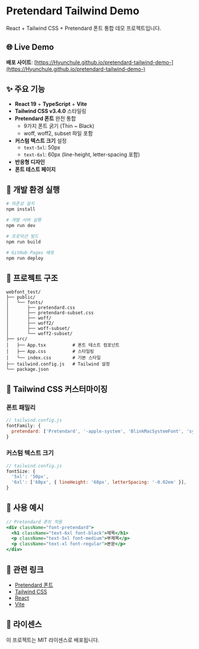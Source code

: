 # Pretendard Tailwind Demo

React + Tailwind CSS + Pretendard 폰트 통합 데모 프로젝트입니다.

## 🌐 Live Demo

**배포 사이트**: [https://Hyunchule.github.io/pretendard-tailwind-demo-](https://Hyunchule.github.io/pretendard-tailwind-demo-)

## ✨ 주요 기능

- **React 19** + **TypeScript** + **Vite**
- **Tailwind CSS v3.4.0** 스타일링
- **Pretendard 폰트** 완전 통합
  - 9가지 폰트 굵기 (Thin ~ Black)
  - woff, woff2, subset 파일 포함
- **커스텀 텍스트 크기** 설정
  - `text-5xl`: 50px
  - `text-6xl`: 60px (line-height, letter-spacing 포함)
- **반응형 디자인**
- **폰트 테스트 페이지**

## 🚀 개발 환경 실행

```bash
# 의존성 설치
npm install

# 개발 서버 실행
npm run dev

# 프로덕션 빌드
npm run build

# GitHub Pages 배포
npm run deploy
```

## 📁 프로젝트 구조

```
webfont_test/
├── public/
│   └── fonts/
│       ├── pretendard.css
│       ├── pretendard-subset.css
│       ├── woff/
│       ├── woff2/
│       ├── woff-subset/
│       └── woff2-subset/
├── src/
│   ├── App.tsx          # 폰트 테스트 컴포넌트
│   ├── App.css          # 스타일링
│   └── index.css        # 기본 스타일
├── tailwind.config.js   # Tailwind 설정
└── package.json
```

## 🎨 Tailwind CSS 커스터마이징

### 폰트 패밀리
```js
// tailwind.config.js
fontFamily: {
  pretendard: ['Pretendard', '-apple-system', 'BlinkMacSystemFont', 'system-ui', 'sans-serif'],
}
```

### 커스텀 텍스트 크기
```js
// tailwind.config.js
fontSize: {
  '5xl': '50px',
  '6xl': ['60px', { lineHeight: '68px', letterSpacing: '-0.02em' }],
}
```

## 🎯 사용 예시

```jsx
// Pretendard 폰트 적용
<div className="font-pretendard">
  <h1 className="text-6xl font-black">제목</h1>
  <p className="text-5xl font-medium">부제목</p>
  <p className="text-xl font-regular">본문</p>
</div>
```

## 🔗 관련 링크

- [Pretendard 폰트](https://github.com/orioncactus/pretendard)
- [Tailwind CSS](https://tailwindcss.com/)
- [React](https://react.dev/)
- [Vite](https://vite.dev/)

## 📄 라이센스

이 프로젝트는 MIT 라이센스로 배포됩니다.
